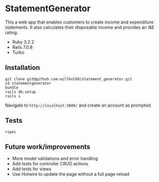# StatementGenerator

This a web app that enables customers to create income and expenditure statements. It also calculates their disposable income and provides an I&E rating.

* Ruby 3.2.2
* Rails 7.0.8
* Turbo

## Installation
    git clone git@github.com:willhol60/statement_generator.git
    cd statementgenerator
    bundle
    rails db:setup
    rails s

Navigate to `http://localhost:3000/` and create an account as prompted.

## Tests
    rspec

## Future work/improvements
* More model validations and error handling
* Add tests for controller CRUD actions
* Add tests for views
* Use Hotwire to update the page without a full page reload

